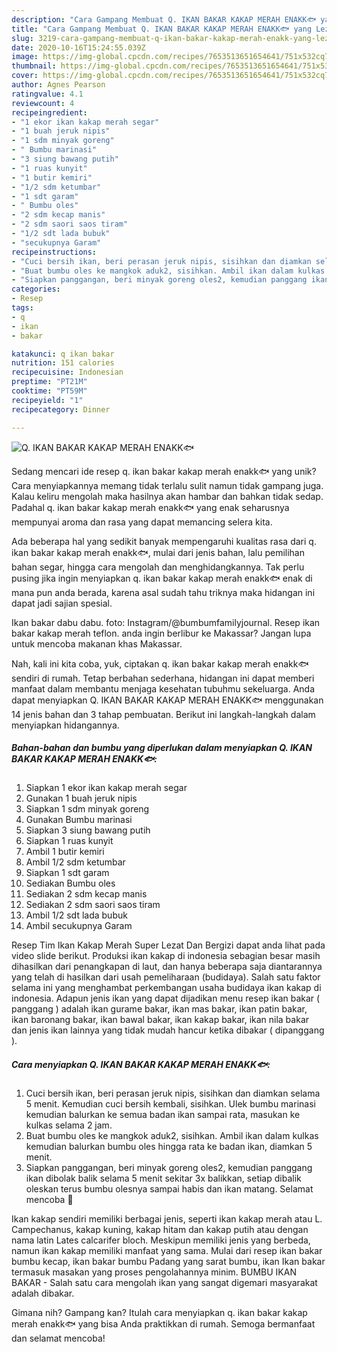 ```yaml
---
description: "Cara Gampang Membuat Q. IKAN BAKAR KAKAP MERAH ENAKK🐟 yang Lezat"
title: "Cara Gampang Membuat Q. IKAN BAKAR KAKAP MERAH ENAKK🐟 yang Lezat"
slug: 3219-cara-gampang-membuat-q-ikan-bakar-kakap-merah-enakk-yang-lezat
date: 2020-10-16T15:24:55.039Z
image: https://img-global.cpcdn.com/recipes/7653513651654641/751x532cq70/q-ikan-bakar-kakap-merah-enakk🐟-foto-resep-utama.jpg
thumbnail: https://img-global.cpcdn.com/recipes/7653513651654641/751x532cq70/q-ikan-bakar-kakap-merah-enakk🐟-foto-resep-utama.jpg
cover: https://img-global.cpcdn.com/recipes/7653513651654641/751x532cq70/q-ikan-bakar-kakap-merah-enakk🐟-foto-resep-utama.jpg
author: Agnes Pearson
ratingvalue: 4.1
reviewcount: 4
recipeingredient:
- "1 ekor ikan kakap merah segar"
- "1 buah jeruk nipis"
- "1 sdm minyak goreng"
- " Bumbu marinasi"
- "3 siung bawang putih"
- "1 ruas kunyit"
- "1 butir kemiri"
- "1/2 sdm ketumbar"
- "1 sdt garam"
- " Bumbu oles"
- "2 sdm kecap manis"
- "2 sdm saori saos tiram"
- "1/2 sdt lada bubuk"
- "secukupnya Garam"
recipeinstructions:
- "Cuci bersih ikan, beri perasan jeruk nipis, sisihkan dan diamkan selama 5 menit. Kemudian cuci bersih kembali, sisihkan. Ulek bumbu marinasi kemudian balurkan ke semua badan ikan sampai rata, masukan ke kulkas selama 2 jam."
- "Buat bumbu oles ke mangkok aduk2, sisihkan. Ambil ikan dalam kulkas kemudian balurkan bumbu oles hingga rata ke badan ikan, diamkan 5 menit."
- "Siapkan panggangan, beri minyak goreng oles2, kemudian panggang ikan dibolak balik selama 5 menit sekitar 3x balikkan, setiap dibalik oleskan terus bumbu olesnya sampai habis dan ikan matang. Selamat mencoba 🤤"
categories:
- Resep
tags:
- q
- ikan
- bakar

katakunci: q ikan bakar 
nutrition: 151 calories
recipecuisine: Indonesian
preptime: "PT21M"
cooktime: "PT59M"
recipeyield: "1"
recipecategory: Dinner

---
```



![Q. IKAN BAKAR KAKAP MERAH ENAKK🐟](https://img-global.cpcdn.com/recipes/7653513651654641/751x532cq70/q-ikan-bakar-kakap-merah-enakk🐟-foto-resep-utama.jpg)

Sedang mencari ide resep q. ikan bakar kakap merah enakk🐟 yang unik? Cara menyiapkannya memang tidak terlalu sulit namun tidak gampang juga. Kalau keliru mengolah maka hasilnya akan hambar dan bahkan tidak sedap. Padahal q. ikan bakar kakap merah enakk🐟 yang enak seharusnya mempunyai aroma dan rasa yang dapat memancing selera kita.

Ada beberapa hal yang sedikit banyak mempengaruhi kualitas rasa dari q. ikan bakar kakap merah enakk🐟, mulai dari jenis bahan, lalu pemilihan bahan segar, hingga cara mengolah dan menghidangkannya. Tak perlu pusing jika ingin menyiapkan q. ikan bakar kakap merah enakk🐟 enak di mana pun anda berada, karena asal sudah tahu triknya maka hidangan ini dapat jadi sajian spesial.

Ikan bakar dabu dabu. foto: Instagram/@bumbumfamilyjournal. Resep ikan bakar kakap merah teflon. anda ingin berlibur ke Makassar? Jangan lupa untuk mencoba makanan khas Makassar.


Nah, kali ini kita coba, yuk, ciptakan q. ikan bakar kakap merah enakk🐟 sendiri di rumah. Tetap berbahan sederhana, hidangan ini dapat memberi manfaat dalam membantu menjaga kesehatan tubuhmu sekeluarga. Anda dapat menyiapkan Q. IKAN BAKAR KAKAP MERAH ENAKK🐟 menggunakan 14 jenis bahan dan 3 tahap pembuatan. Berikut ini langkah-langkah dalam menyiapkan hidangannya.

<!--inarticleads1-->

##### Bahan-bahan dan bumbu yang diperlukan dalam menyiapkan Q. IKAN BAKAR KAKAP MERAH ENAKK🐟:

1. Siapkan 1 ekor ikan kakap merah segar
1. Gunakan 1 buah jeruk nipis
1. Siapkan 1 sdm minyak goreng
1. Gunakan  Bumbu marinasi
1. Siapkan 3 siung bawang putih
1. Siapkan 1 ruas kunyit
1. Ambil 1 butir kemiri
1. Ambil 1/2 sdm ketumbar
1. Siapkan 1 sdt garam
1. Sediakan  Bumbu oles
1. Sediakan 2 sdm kecap manis
1. Sediakan 2 sdm saori saos tiram
1. Ambil 1/2 sdt lada bubuk
1. Ambil secukupnya Garam


Resep Tim Ikan Kakap Merah Super Lezat Dan Bergizi dapat anda lihat pada video slide berikut. Produksi ikan kakap di indonesia sebagian besar masih dihasilkan dari penangkapan di laut, dan hanya beberapa saja diantarannya yang telah di hasilkan dari usah pemeliharaan (budidaya). Salah satu faktor selama ini yang menghambat perkembangan usaha budidaya ikan kakap di indonesia. Adapun jenis ikan yang dapat dijadikan menu resep ikan bakar ( panggang ) adalah ikan gurame bakar, ikan mas bakar, ikan patin bakar, ikan baronang bakar, ikan bawal bakar, ikan kakap bakar, ikan nila bakar dan jenis ikan lainnya yang tidak mudah hancur ketika dibakar ( dipanggang ). 

<!--inarticleads2-->

##### Cara menyiapkan Q. IKAN BAKAR KAKAP MERAH ENAKK🐟:

1. Cuci bersih ikan, beri perasan jeruk nipis, sisihkan dan diamkan selama 5 menit. Kemudian cuci bersih kembali, sisihkan. Ulek bumbu marinasi kemudian balurkan ke semua badan ikan sampai rata, masukan ke kulkas selama 2 jam.
1. Buat bumbu oles ke mangkok aduk2, sisihkan. Ambil ikan dalam kulkas kemudian balurkan bumbu oles hingga rata ke badan ikan, diamkan 5 menit.
1. Siapkan panggangan, beri minyak goreng oles2, kemudian panggang ikan dibolak balik selama 5 menit sekitar 3x balikkan, setiap dibalik oleskan terus bumbu olesnya sampai habis dan ikan matang. Selamat mencoba 🤤


Ikan kakap sendiri memiliki berbagai jenis, seperti ikan kakap merah atau L. Campechanus, kakap kuning, kakap hitam dan kakap putih atau dengan nama latin Lates calcarifer bloch. Meskipun memiliki jenis yang berbeda, namun ikan kakap memiliki manfaat yang sama. Mulai dari resep ikan bakar bumbu kecap, ikan bakar bumbu Padang yang sarat bumbu, ikan Ikan bakar termasuk masakan yang proses pengolahannya minim. BUMBU IKAN BAKAR - Salah satu cara mengolah ikan yang sangat digemari masyarakat adalah dibakar. 

Gimana nih? Gampang kan? Itulah cara menyiapkan q. ikan bakar kakap merah enakk🐟 yang bisa Anda praktikkan di rumah. Semoga bermanfaat dan selamat mencoba!
